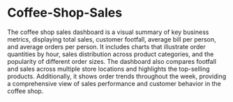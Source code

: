 # Coffee-Shop-Sales
The coffee shop sales dashboard is a visual summary of key business metrics, displaying total sales, customer footfall, average bill per person, and average orders per person. It includes charts that illustrate order quantities by hour, sales distribution across product categories, and the popularity of different order sizes. The dashboard also compares footfall and sales across multiple store locations and highlights the top-selling products. Additionally, it shows order trends throughout the week, providing a comprehensive view of sales performance and customer behavior in the coffee shop.

